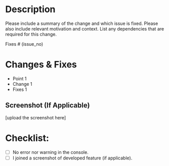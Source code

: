 
# Description

Please include a summary of the change and which issue is fixed. Please also include relevant motivation and context. List any dependencies that are required for this change.

Fixes # (issue_no)

# Changes & Fixes
* Point 1
* Change 1
* Fixes 1

## Screenshot (If Applicable)
[upload the screenshot here]

# Checklist:

- [ ] No error nor warning in the console.
- [ ] I joined a screenshot of developed feature (if applicable).
